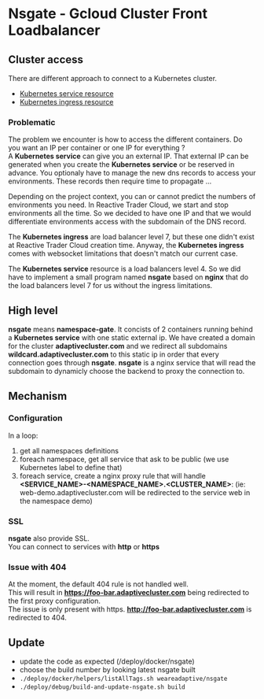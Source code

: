# Nsgate - Gcloud Cluster Front Loadbalancer
## Cluster access
There are different approach to connect to a Kubernetes cluster.
- [Kubernetes service resource][service-official-doc]
- [Kubernetes ingress resource][ingress-official-doc]

### Problematic
The problem we encounter is how to access the different containers. Do you want an IP per container or one IP for everything ?  
A **Kubernetes service** can give you an external IP. That external IP can be generated when you create the **Kubernetes service** or be reserved in advance. You optionaly have to manage the new dns records to access your environments. These records then require time to propagate ...

Depending on the project context, you can or cannot predict the numbers of environments you need. In Reactive Trader Cloud, we start and stop environments all the time. So we decided to have one IP and that we would differentiate environments access with the subdomain of the DNS record.

The **Kubernetes ingress** are load balancer level 7, but these one didn't exist at Reactive Trader Cloud creation time. Anyway, the **Kubernetes ingress** comes with websocket limitations that doesn't match our current case.

The **Kubernetes service** resource is a load balancers level 4. So we did have to implement a small program named **nsgate** based on **nginx** that do the load balancers level 7 for us without the ingress limitations.

## High level
**nsgate** means **namespace-gate**. It concists of 2 containers running behind a **Kubernetes service** with one static external ip. We have created a domain for the cluster **adaptivecluster.com** and we redirect all subdomains **wildcard.adaptivecluster.com** to this static ip in order that every connection goes through **nsgate**. **nsgate** is a nginx service that will read the subdomain to dynamicly choose the backend to proxy the connection to.

## Mechanism
### Configuration
In a loop:
1) get all namespaces definitions
1) foreach namespace, get all service that ask to be public (we use Kubernetes label to define that)
1) foreach service, create a nginx proxy rule that will handle **<SERVICE_NAME>-<NAMESPACE_NAME>.<CLUSTER_NAME>**: (ie: web-demo.adaptivecluster.com will be redirected to the service web in the namespace demo)

### SSL
**nsgate** also provide SSL.  
You can connect to services with **http** or **https**

### Issue with 404
At the moment, the default 404 rule is not handled well.  
This will result in **https://foo-bar.adaptivecluster.com** being redirected to the first proxy configuration.  
The issue is only present with https. **http://foo-bar.adaptivecluster.com** is redirected to 404.

[service-official-doc]: https://Kubernetes.io/docs/concepts/services-networking/service/
[ingress-official-doc]: https://Kubernetes.io/docs/concepts/services-networking/ingress/

## Update
- update the code as expected (/deploy/docker/nsgate)
- choose the build number by looking latest nsgate built
- `./deploy/docker/helpers/listAllTags.sh weareadaptive/nsgate`
- `./deploy/debug/build-and-update-nsgate.sh build`
